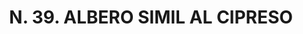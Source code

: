 ---
title: "N. 39. ALBERO SIMIL AL CIPRESO"
plant-name: "N. 39. ALBERO SIMIL AL CIPRESO"
plant-number: "039"
plant-img1: "/assets/img/plant039_verso.jpg"
plant-img2: "/assets/img/plant039.jpg"
plant-xml: "/assets/xml/plant039.xml"
plant-title: "N. 39. ALBERO SIMIL AL CIPRESO"
plant-taxon-link: ""
plant-taxon-content: ""
layout: single-xml
---